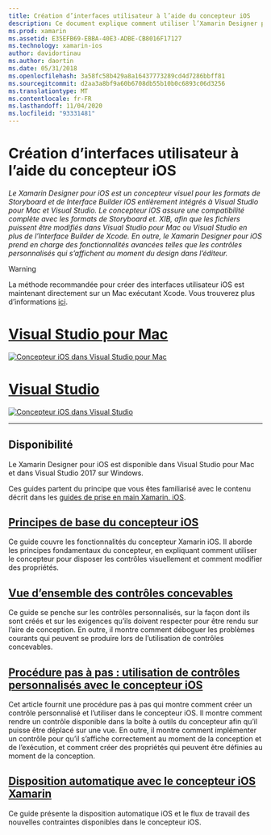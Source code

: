 ```yaml
---
title: Création d’interfaces utilisateur à l’aide du concepteur iOS
description: Ce document explique comment utiliser l’Xamarin Designer pour iOS pour créer l’interface utilisateur d’une application avec des storyboards et des fichiers. XIB. Il contient des liens vers des documents qui traitent de la disponibilité de l’outil, de ses fonctionnalités de base, de ses contrôles concevables et fournissent des procédures pas à pas de son utilisation.
ms.prod: xamarin
ms.assetid: E35EFB69-EBBA-40E3-ADBE-CB8016F17127
ms.technology: xamarin-ios
author: davidortinau
ms.author: daortin
ms.date: 05/31/2018
ms.openlocfilehash: 3a58fc58b429a8a16437773289cd4d7286bbff81
ms.sourcegitcommit: d2aa3a8bf9a60b6708db55b10b0c6893c06d3256
ms.translationtype: MT
ms.contentlocale: fr-FR
ms.lasthandoff: 11/04/2020
ms.locfileid: "93331481"
---
```

# <a name="building-user-interfaces-with-the-ios-designer"></a>Création d’interfaces utilisateur à l’aide du concepteur iOS

_Le Xamarin Designer pour iOS est un concepteur visuel pour les formats de Storyboard et de Interface Builder iOS entièrement intégrés à Visual Studio pour Mac et Visual Studio. Le concepteur iOS assure une compatibilité complète avec les formats de Storyboard et. XIB, afin que les fichiers puissent être modifiés dans Visual Studio pour Mac ou Visual Studio en plus de l’Interface Builder de Xcode. En outre, le Xamarin Designer pour iOS prend en charge des fonctionnalités avancées telles que les contrôles personnalisés qui s’affichent au moment du design dans l’éditeur._

> [!WARNING]
> La méthode recommandée pour créer des interfaces utilisateur iOS est maintenant directement sur un Mac exécutant Xcode. Vous trouverez plus d’informations [ici](~/ios/user-interface/ios-use-xcode.md).

# <a name="visual-studio-for-mac"></a>[Visual Studio pour Mac](#tab/macos)

[![Concepteur iOS dans Visual Studio pour Mac](images/designer-vsmac-sml.png "Concepteur iOS")](images/designer-vsmac.png#lightbox)

# <a name="visual-studio"></a>[Visual Studio](#tab/windows)

[![Concepteur iOS dans Visual Studio](images/designer-vs.png "Concepteur iOS")](images/designer-vs.png#lightbox)

-----

## <a name="availability"></a>Disponibilité

Le Xamarin Designer pour iOS est disponible dans Visual Studio pour Mac et dans Visual Studio 2017 sur Windows.

Ces guides partent du principe que vous êtes familiarisé avec le contenu décrit dans les [guides de prise en main Xamarin. iOS](~/ios/get-started/index.md).

## <a name="ios-designer-basics"></a>[Principes de base du concepteur iOS](introduction.md)

Ce guide couvre les fonctionnalités du concepteur Xamarin iOS. Il aborde les principes fondamentaux du concepteur, en expliquant comment utiliser le concepteur pour disposer les contrôles visuellement et comment modifier des propriétés.

## <a name="designable-controls-overview"></a>[Vue d’ensemble des contrôles concevables](ios-designable-controls-overview.md)

Ce guide se penche sur les contrôles personnalisés, sur la façon dont ils sont créés et sur les exigences qu’ils doivent respecter pour être rendu sur l’aire de conception. En outre, il montre comment déboguer les problèmes courants qui peuvent se produire lors de l’utilisation de contrôles concevables.

## <a name="walkthrough---using-custom-controls-with-ios-designer"></a>[Procédure pas à pas : utilisation de contrôles personnalisés avec le concepteur iOS](ios-designable-controls-walkthrough.md)

Cet article fournit une procédure pas à pas qui montre comment créer un contrôle personnalisé et l’utiliser dans le concepteur iOS. Il montre comment rendre un contrôle disponible dans la boîte à outils du concepteur afin qu’il puisse être déplacé sur une vue. En outre, il montre comment implémenter un contrôle pour qu’il s’affiche correctement au moment de la conception et de l’exécution, et comment créer des propriétés qui peuvent être définies au moment de la conception.

## <a name="auto-layout-with-the-xamarin-ios-designer"></a>[Disposition automatique avec le concepteur iOS Xamarin](designer-auto-layout.md)

Ce guide présente la disposition automatique iOS et le flux de travail des nouvelles contraintes disponibles dans le concepteur iOS.
